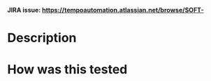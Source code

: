 **JIRA issue: https://tempoautomation.atlassian.net/browse/SOFT-**

# Description

# How was this tested
